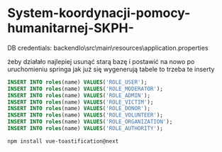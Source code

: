 # System-koordynacji-pomocy-humanitarnej-SKPH-

DB credentials:
backendIo\src\main\resources\application.properties

żeby działało najlepiej usunąć starą bazę i postawić na nowo
po uruchomieniu springa jak już się wygenerują tabele to trzeba te inserty
```sql
INSERT INTO roles(name) VALUES('ROLE_USER');
INSERT INTO roles(name) VALUES('ROLE_MODERATOR');
INSERT INTO roles(name) VALUES('ROLE_ADMIN');
INSERT INTO roles(name) VALUES('ROLE_VICTIM');
INSERT INTO roles(name) VALUES('ROLE_DONOR');
INSERT INTO roles(name) VALUES('ROLE_VOLUNTEER');
INSERT INTO roles(name) VALUES('ROLE_ORGANIZATION');
INSERT INTO roles(name) VALUES('ROLE_AUTHORITY');
```

```
npm install vue-toastification@next
```